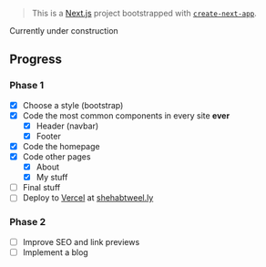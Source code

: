 > This is a [Next.js](https://nextjs.org/) project bootstrapped with [`create-next-app`](https://github.com/vercel/next.js/tree/canary/packages/create-next-app).

Currently under construction

## Progress
### Phase 1

- [x] Choose a style (bootstrap)
- [x] Code the most common components in every site **ever**
    - [x] Header (navbar)
    - [x] Footer
- [x] Code the homepage
- [x] Code other pages
    - [x] About
    - [x] My stuff
- [ ] Final stuff
- [ ] Deploy to [Vercel](vercel.com) at [shehabtweel.ly](shehabtweel.ly)

### Phase 2

- [ ] Improve SEO and link previews
- [ ] Implement a blog
